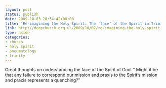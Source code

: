 ```yaml
---
layout: post
status: publish
date: 2009-10-03 20:54:42+00:00
title: 'Re-imagining the Holy Spirit: The ‘face’ of the Spirit in Trinity and Community at Deep Church'
link: http://deepchurch.org.uk/2009/10/02/re-imagining-the-holy-spirit-the-‘face’-of-the-spirit-in-trinity-and-community/
type: aside
categories:
- church
- holy spirit
- pneumatology
- trinity
---
```


Great thoughts on understanding the face of the Spirit of God. ” Might it be that any failure to correspond our mission and praxis to the Spirit’s mission and praxis represents a quenching?”
